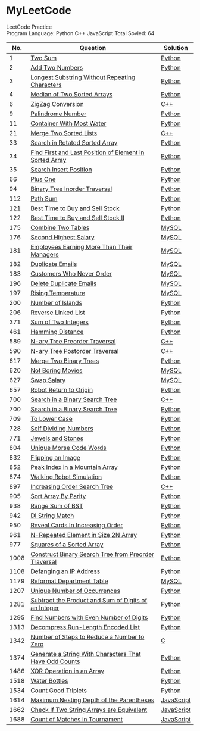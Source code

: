 # MyLeetCode
LeetCode Practice</br>
Program Language: Python C++ JavaScript
Total Sovled: 64


 No.   | Question  | Solution   
-------| ----------| --------- 
1      |[Two Sum](https://leetcode.com/problems/two-sum/)|[Python](https://github.com/dsmsfans/My_LeetCode/tree/master/Solution)
2      |[Add Two Numbers](https://leetcode.com/problems/add-two-numbers/)|[Python](https://github.com/dsmsfans/My_LeetCode/tree/master/Solution)
3      |[Longest Substring Without Repeating Characters](https://leetcode.com/problems/longest-substring-without-repeating-characters/)|[Python](https://github.com/dsmsfans/My_LeetCode/tree/master/Solution)
4      |[Median of Two Sorted Arrays](https://leetcode.com/problems/median-of-two-sorted-arrays/)|[Python](https://github.com/dsmsfans/My_LeetCode/tree/master/Solution)
6      |[ZigZag Conversion](https://leetcode.com/problems/zigzag-conversion/)|[C++](https://github.com/dsmsfans/My_LeetCode/tree/master/Solution)
9      |[Palindrome Number](https://leetcode.com/problems/palindrome-number/)|[Python](https://github.com/dsmsfans/My_LeetCode/tree/master/Solution)
11     |[Container With Most Water](https://leetcode.com/problems/container-with-most-water/)|[Python](https://github.com/dsmsfans/My_LeetCode/tree/master/Solution)
21     |[Merge Two Sorted Lists](https://leetcode.com/problems/merge-two-sorted-lists/)|[C++](https://github.com/dsmsfans/My_LeetCode/tree/master/Solution)
33     |[Search in Rotated Sorted Array](https://leetcode.com/problems/search-in-rotated-sorted-array/)|[Python](https://github.com/dsmsfans/My_LeetCode/tree/master/Solution)
34     |[Find First and Last Position of Element in Sorted Array](https://leetcode.com/problems/find-first-and-last-position-of-element-in-sorted-array/)|[Python](https://github.com/dsmsfans/My_LeetCode/tree/master/Solution)
35     |[Search Insert Position](https://leetcode.com/problems/search-insert-position/)|[Python](https://github.com/dsmsfans/My_LeetCode/tree/master/Solution)
66     |[Plus One](https://leetcode.com/problems/plus-one/)|[Python](https://github.com/dsmsfans/My_LeetCode/tree/master/Solution)
94     |[Binary Tree Inorder Traversal](https://leetcode.com/problems/binary-tree-inorder-traversal/)|[Python](https://github.com/dsmsfans/My_LeetCode/tree/master/Solution)
112    |[Path Sum](https://leetcode.com/problems/path-sum/)|[Python](https://github.com/dsmsfans/My_LeetCode/tree/master/Solution)
121    |[Best Time to Buy and Sell Stock ](https://leetcode.com/problems/best-time-to-buy-and-sell-stock-/)|[Python](https://github.com/dsmsfans/My_LeetCode/tree/master/Solution)
122    |[Best Time to Buy and Sell Stock II](https://leetcode.com/problems/best-time-to-buy-and-sell-stock-ii/)|[Python](https://github.com/dsmsfans/My_LeetCode/tree/master/Solution)
175    |[Combine Two Tables](https://leetcode.com/problems/combine-two-tables/)|[MySQL](https://github.com/dsmsfans/My_LeetCode/tree/master/Solution)
176    |[Second Highest Salary](https://leetcode.com/problems/second-highest-salary/)|[MySQL](https://github.com/dsmsfans/My_LeetCode/tree/master/Solution)
181    |[Employees Earning More Than Their Managers](https://leetcode.com/problems/employees-earning-more-than-their-managers/)|[MySQL](https://github.com/dsmsfans/My_LeetCode/tree/master/Solution)
182    |[Duplicate Emails](https://leetcode.com/problems/duplicate-emails/)|[MySQL](https://github.com/dsmsfans/My_LeetCode/tree/master/Solution)
183    |[Customers Who Never Order](https://leetcode.com/problems/customers-who-never-order/)|[MySQL](https://github.com/dsmsfans/My_LeetCode/tree/master/Solution)
196    |[Delete Duplicate Emails](https://leetcode.com/problems/delete-duplicate-emails/)|[MySQL](https://github.com/dsmsfans/My_LeetCode/tree/master/Solution)
197    |[Rising Temperature](https://leetcode.com/problems/rising-temperature/)|[MySQL](https://github.com/dsmsfans/My_LeetCode/tree/master/Solution)
200    |[Number of Islands](https://leetcode.com/problems/number-of-islands/)|[Python](https://github.com/dsmsfans/My_LeetCode/tree/master/Solution)
206    |[Reverse Linked List](https://leetcode.com/problems/reverse-linked-list/)|[Python](https://github.com/dsmsfans/My_LeetCode/tree/master/Solution)
371    |[Sum of Two Integers](https://leetcode.com/problems/sum-of-two-integers/)|[Python](https://github.com/dsmsfans/My_LeetCode/tree/master/Solution)
461    |[Hamming Distance](https://leetcode.com/problems/hamming-distance/)|[Python](https://github.com/dsmsfans/My_LeetCode/tree/master/Solution)
589    |[N-ary Tree Preorder Traversal](https://leetcode.com/problems/n-ary-tree-preorder-traversal/)|[C++](https://github.com/dsmsfans/My_LeetCode/tree/master/Solution)
590    |[N-ary Tree Postorder Traversal](https://leetcode.com/problems/n-ary-tree-postorder-traversal/)|[C++](https://github.com/dsmsfans/My_LeetCode/tree/master/Solution)
617    |[Merge Two Binary Trees](https://leetcode.com/problems/merge-two-binary-trees/)|[Python](https://github.com/dsmsfans/My_LeetCode/tree/master/Solution)
620    |[Not Boring Movies](https://leetcode.com/problems/not-boring-movies/)|[MySQL](https://github.com/dsmsfans/My_LeetCode/tree/master/Solution)
627    |[Swap Salary](https://leetcode.com/problems/swap-salary/)|[MySQL](https://github.com/dsmsfans/My_LeetCode/tree/master/Solution)
657    |[Robot Return to Origin](https://leetcode.com/problems/robot-return-to-origin/)|[Python](https://github.com/dsmsfans/My_LeetCode/tree/master/Solution)
700    |[Search in a Binary Search Tree](https://leetcode.com/problems/search-in-a-binary-search-tree/)|[C++](https://github.com/dsmsfans/My_LeetCode/tree/master/Solution)
700    |[Search in a Binary Search Tree](https://leetcode.com/problems/search-in-a-binary-search-tree/)|[Python](https://github.com/dsmsfans/My_LeetCode/tree/master/Solution)
709    |[To Lower Case](https://leetcode.com/problems/to-lower-case/)|[Python](https://github.com/dsmsfans/My_LeetCode/tree/master/Solution)
728    |[Self Dividing Numbers](https://leetcode.com/problems/self-dividing-numbers/)|[Python](https://github.com/dsmsfans/My_LeetCode/tree/master/Solution)
771    |[Jewels and Stones](https://leetcode.com/problems/jewels-and-stones/)|[Python](https://github.com/dsmsfans/My_LeetCode/tree/master/Solution)
804    |[Unique Morse Code Words](https://leetcode.com/problems/unique-morse-code-words/)|[Python](https://github.com/dsmsfans/My_LeetCode/tree/master/Solution)
832    |[Flipping an Image](https://leetcode.com/problems/flipping-an-image/)|[Python](https://github.com/dsmsfans/My_LeetCode/tree/master/Solution)
852    |[Peak Index in a Mountain Array](https://leetcode.com/problems/peak-index-in-a-mountain-array/)|[Python](https://github.com/dsmsfans/My_LeetCode/tree/master/Solution)
874    |[Walking Robot Simulation](https://leetcode.com/problems/walking-robot-simulation/)|[Python](https://github.com/dsmsfans/My_LeetCode/tree/master/Solution)
897    |[Increasing Order Search Tree](https://leetcode.com/problems/increasing-order-search-tree/)|[C++](https://github.com/dsmsfans/My_LeetCode/tree/master/Solution)
905    |[Sort Array By Parity](https://leetcode.com/problems/sort-array-by-parity/)|[Python](https://github.com/dsmsfans/My_LeetCode/tree/master/Solution)
938    |[Range Sum of BST](https://leetcode.com/problems/range-sum-of-bst/)|[Python](https://github.com/dsmsfans/My_LeetCode/tree/master/Solution)
942    |[DI String Match](https://leetcode.com/problems/di-string-match/)|[Python](https://github.com/dsmsfans/My_LeetCode/tree/master/Solution)
950    |[Reveal Cards In Increasing Order](https://leetcode.com/problems/reveal-cards-in-increasing-order/)|[Python](https://github.com/dsmsfans/My_LeetCode/tree/master/Solution)
961    |[N-Repeated Element in Size 2N Array](https://leetcode.com/problems/n-repeated-element-in-size-2n-array/)|[Python](https://github.com/dsmsfans/My_LeetCode/tree/master/Solution)
977    |[Squares of a Sorted Array](https://leetcode.com/problems/squares-of-a-sorted-array/)|[Python](https://github.com/dsmsfans/My_LeetCode/tree/master/Solution)
1008   |[Construct Binary Search Tree from Preorder Traversal](https://leetcode.com/problems/construct-binary-search-tree-from-preorder-traversal/)|[Python](https://github.com/dsmsfans/My_LeetCode/tree/master/Solution)
1108   |[Defanging an IP Address](https://leetcode.com/problems/defanging-an-ip-address/)|[Python](https://github.com/dsmsfans/My_LeetCode/tree/master/Solution)
1179   |[Reformat Department Table](https://leetcode.com/problems/reformat-department-table/)|[MySQL](https://github.com/dsmsfans/My_LeetCode/tree/master/Solution)
1207   |[Unique Number of Occurrences](https://leetcode.com/problems/unique-number-of-occurrences/)|[Python](https://github.com/dsmsfans/My_LeetCode/tree/master/Solution)
1281   |[Subtract the Product and Sum of Digits of an Integer](https://leetcode.com/problems/subtract-the-product-and-sum-of-digits-of-an-integer/)|[Python](https://github.com/dsmsfans/My_LeetCode/tree/master/Solution)
1295   |[Find Numbers with Even Number of Digits](https://leetcode.com/problems/find-numbers-with-even-number-of-digits/)|[Python](https://github.com/dsmsfans/My_LeetCode/tree/master/Solution)
1313   |[Decompress Run-Length Encoded List](https://leetcode.com/problems/decompress-run-length-encoded-list/)|[Python](https://github.com/dsmsfans/My_LeetCode/tree/master/Solution)
1342   |[Number of Steps to Reduce a Number to Zero](https://leetcode.com/problems/number-of-steps-to-reduce-a-number-to-zero/)|[C](https://github.com/dsmsfans/My_LeetCode/tree/master/Solution)
1374   |[Generate a String With Characters That Have Odd Counts](https://leetcode.com/problems/generate-a-string-with-characters-that-have-odd-counts/)|[Python](https://github.com/dsmsfans/My_LeetCode/tree/master/Solution)
1486   |[XOR Operation in an Array](https://leetcode.com/problems/xor-operation-in-an-array/)|[Python](https://github.com/dsmsfans/My_LeetCode/tree/master/Solution)
1518   |[Water Bottles](https://leetcode.com/problems/water-bottles/)|[Python](https://github.com/dsmsfans/My_LeetCode/tree/master/Solution)
1534   |[Count Good Triplets](https://leetcode.com/problems/count-good-triplets/)|[Python](https://github.com/dsmsfans/My_LeetCode/tree/master/Solution)
1614   |[Maximum Nesting Depth of the Parentheses](https://leetcode.com/problems/maximum-nesting-depth-of-the-parentheses/)|[JavaScript](https://github.com/dsmsfans/My_LeetCode/tree/master/Solution)
1662   |[Check If Two String Arrays are Equivalent](https://leetcode.com/problems/check-if-two-string-arrays-are-equivalent/)|[JavaScript](https://github.com/dsmsfans/My_LeetCode/tree/master/Solution)
1688   |[Count of Matches in Tournament](https://leetcode.com/problems/count-of-matches-in-tournament/)|[JavaScript](https://github.com/dsmsfans/My_LeetCode/tree/master/Solution)

